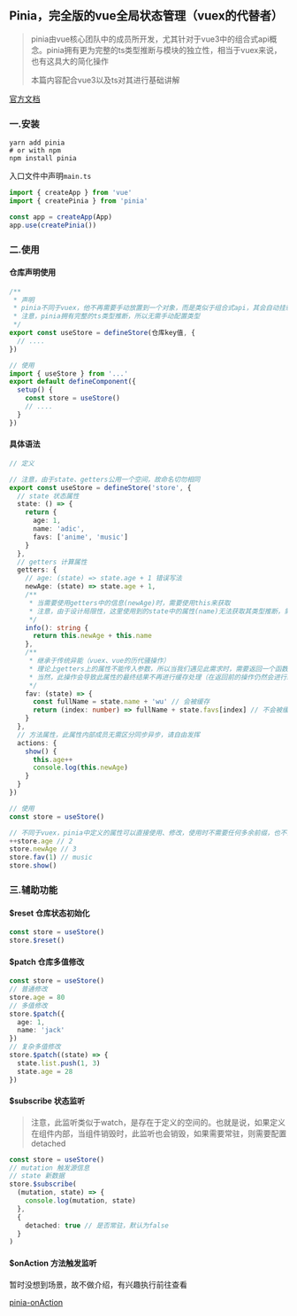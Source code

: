 ## Pinia，完全版的vue全局状态管理（vuex的代替者）

> pinia由vue核心团队中的成员所开发，尤其针对于vue3中的组合式api概念。pinia拥有更为完整的ts类型推断与模块的独立性，相当于vuex来说，也有这具大的简化操作
>
> 本篇内容配合vue3以及ts对其进行基础讲解

[官方文档](https://pinia.vuejs.org/)

### 一.安装

```shell
yarn add pinia
# or with npm
npm install pinia
```

入口文件中声明`main.ts`

```typescript
import { createApp } from 'vue'
import { createPinia } from 'pinia'

const app = createApp(App)
app.use(createPinia())
```

### 二.使用

#### 仓库声明使用

```typescript
/**
 * 声明
 * pinia不同于vuex，他不再需要手动放置到一个对象，而是类似于组合式api，其会自动挂载到全局，且各仓库不会互相影响
 * 注意，pinia拥有完整的ts类型推断，所以无需手动配置类型
 */
export const useStore = defineStore(仓库key值, {
  // ....
})
```

```typescript
// 使用
import { useStore } from '...'
export default defineComponent({
  setup() {
    const store = useStore()
    // ....
  }
})
```

#### 具体语法

```typescript
// 定义

// 注意，由于state、getters公用一个空间，故命名切勿相同
export const useStore = defineStore('store', {
  // state 状态属性
  state: () => {
    return {
      age: 1,
      name: 'adic',
      favs: ['anime', 'music']
    }
  },
  // getters 计算属性
  getters: {
    // age: (state) => state.age + 1 错误写法
    newAge: (state) => state.age + 1,
    /**
     * 当需要使用getters中的信息(newAge)时，需要使用this来获取
     * 注意，由于设计局限性，这里使用到的state中的属性(name)无法获取其类型推断，需要自己做类型处理
     */
    info(): string {
      return this.newAge + this.name
    },
    /**
     * 继承于传统异能（vuex、vue的历代骚操作）
     * 理论上getters上的属性不能传入参数，所以当我们遇见此需求时，需要返回一个函数，进行二次处理
     * 当然，此操作会导致此属性的最终结果不再进行缓存处理（在返回前的操作仍然会进行缓存），只会易于代码阅读
     */
    fav: (state) => {
      const fullName = state.name + 'wu' // 会被缓存
      return (index: number) => fullName + state.favs[index] // 不会被缓存
    }
  },
  // 方法属性，此属性内部成员无需区分同步异步，请自由发挥
  actions: {
    show() {
      this.age++
      console.log(this.newAge)
    }
  }
})
```

```typescript
// 使用
const store = useStore()

// 不同于vuex，pinia中定义的属性可以直接使用、修改，使用时不需要任何多余前缀，也不需要指定方法进行值的修改
++store.age // 2
store.newAge // 3
store.fav(1) // music
store.show()
```

### 三.辅助功能

#### $reset 仓库状态初始化

```typescript
const store = useStore()
store.$reset()
```

#### $patch 仓库多值修改

```typescript
const store = useStore()
// 普通修改
store.age = 80
// 多值修改
store.$patch({
  age: 1,
  name: 'jack'
})
// 复杂多值修改
store.$patch((state) => {
  state.list.push(1, 3)
  state.age = 28
})
```

#### $subscribe 状态监听

> 注意，此监听类似于watch，是存在于定义的空间的。也就是说，如果定义在组件内部，当组件销毁时，此监听也会销毁，如果需要常驻，则需要配置detached

```typescript
const store = useStore()
// mutation 触发源信息
// state 新数据
store.$subscribe(
  (mutation, state) => {
    console.log(mutation, state)
  },
  {
    detached: true // 是否常驻，默认为false
  }
)
```

#### $onAction 方法触发监听

暂时没想到场景，故不做介绍，有兴趣执行前往查看

[pinia-onAction ](https://pinia.vuejs.org/core-concepts/actions.html#subscribing-to-actions)